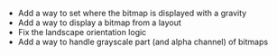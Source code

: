 - Add a way to set where the bitmap is displayed with a gravity
- Add a way to display a bitmap from a layout
- Fix the landscape orientation logic
- Add a way to handle grayscale part (and alpha channel) of bitmaps